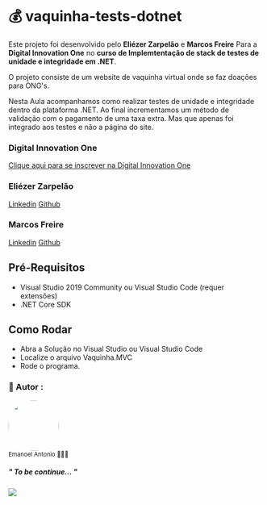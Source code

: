 
# :moneybag: vaquinha-tests-dotnet

Este projeto foi desenvolvido pelo **Eliézer Zarpelão** e **Marcos Freire** Para a **Digital Innovation One** no **curso de Implemtentação de stack de testes de unidade e integridade em .NET**. 

O projeto consiste de um website de vaquinha virtual onde se faz doações para ONG's.

Nesta Aula acompanhamos como realizar testes de unidade e integridade dentro da plataforma .NET. Ao final incrementamos um método de validação com o pagamento de uma taxa extra. Mas que apenas foi integrado aos testes e não a página do site.

### Digital Innovation One

[Clique aqui para se inscrever na Digital Innovation One](https://digitalinnovation.one/sign-up?ref=H395IYS4Z6)  

### Eliézer Zarpelão

[Linkedin](http://br.linkedin.com/in/eliezerzarpelao)  [Github](https://github.com/elizarp) 

### Marcos Freire
[Linkedin](https://www.linkedin.com/in/marcos-freire-a73891125/)  [Github](https://github.com/marcosfreire) 

## Pré-Requisitos 

* Visual Studio 2019 Community ou Visual Studio Code (requer extensões)
* .NET Core SDK

## Como Rodar

* Abra a Solução no Visual Studio ou Visual Studio Code
* Localize o arquivo Vaquinha.MVC
* Rode o programa.




### 🧠 Autor :
 <img style="border-radius: 50%;" src="https://avatars2.githubusercontent.com/u/60781248?s=460&u=43dbba3483d275c3d8964df24a8f5139f53dc282&v=4" width="100px;" alt=""/>
 <br />
 <sub>Emanoel Antonio 👨🏻‍💻</sub>

 ##### " To be continue... " 
 <a href="https://www.linkedin.com/in/emanoel-antonio-silva/">
<img align="center" src="https://img.shields.io/static/v1?label=&message=Linkedin&color=3D008A&style=for-the-badge&logo=linkedin"/>
</a>


